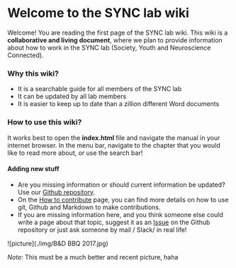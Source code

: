 # Welcome to the SYNC lab wiki



Welcome! You are reading the first page of the SYNC lab wiki. This wiki is a **collaborative and living document**, where we plan to provide information about how to work in the SYNC lab (Society, Youth and Neuroscience Connected).



### Why this wiki?

- It is a searchable guide for all members of the SYNC lab 
- It can be updated by all lab members
- It is easier to keep up to date than a zillion different Word documents 



### How to use this wiki?

It works best to open the **index.html** file and navigate the manual in your internet browser. In the menu bar, navigate to the chapter that you would like to read more about, or use the search bar!

#### Adding new stuff

- Are you missing information or should current information be updated? Use our [Github repository](https://github.com/eur-synclab/sync-manual).
- On the [How to contribute](/welcome/contribute.md) page, you can find more details on how to use git, Github and Markdown to make contributions.
- If you are missing information here, and you think someone else could write a page about that topic, suggest it as an [Issue](https://github.com/eur-synclab/sync-manual/issues) on the Github repository or just ask someone by mail / Slack/ in real life!




![picture](./img/B&D BBQ 2017.jpg)

*Note:* This must be a much better and recent picture, haha